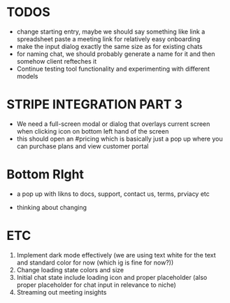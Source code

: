 # TODOS
- change starting entry, maybe we should say something like link a spreadsheet paste a meeting link for relatively easy onboarding
- make the input dialog exactly the same size as for existing chats
- for naming chat, we should probably generate a name for it and then somehow client refteches it
- Continue testing tool functionality and experimenting with different models


# STRIPE INTEGRATION PART 3
- We need a full-screen modal or dialog that overlays current screen when clicking icon on bottom left hand of the screen
- this should open an #pricing which is basically just a pop up where you can purchase plans and view customer portal 

# Bottom RIght
- a pop up with likns to docs, support, contact us, terms, prviacy etc

- thinking about changing 

# ETC
1. Implement dark mode effectively (we are using text white for the text and standard color for now (which ig is fine for now?))
2. Change loading state colors and size
3. Initial chat state include loading icon and proper placeholder (also proper placeholder for chat input in relevance to niche)
4. Streaming out meeting insights
